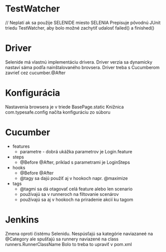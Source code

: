TestWatcher
====================
// Neplatí ak sa použije SELENIDE miesto SELENIA
Prepisuje pôvodnú JUnit triedu TestWatcher, aby bolo možné
zachytiť udalosť failed() a finished()


Driver
====================
Selenide má vlastnú implementáciu drivera. 
Driver verzia sa dynamicky nastaví sáma podľa nainštalovaného brovsera.
Driver treba s Cucumberom zavrieť cez cucumber.@After


Konfigurácia
====================
Nastavenia browsera je v triede BasePage.static
Knižnica com.typesafe.config načíta konfiguráciu zo súboru


Cucumber
====================
- features
    - parametre - dobrá ukážka parametrov je Login.feature
- steps 
    - @Before @After, príklad s parametrami je LoginSteps 
- hooks 
    - @Before @After
    - @tagy sa dajú použiť aj v hookoch napr. @maximize
- tags
    - @tagmi sa dá otagovať celá feature alebo len scenario
    - používajú sa v runneroch na filtovanie scenárov
    - používajú sa aj v hookoch na priradenie akcií ku tagom

Jenkins
====================
Zmena oproti čistému Selenidu. 
Nespúsťajú sa kategórie naviazaneé na @Category ale
spušťajú sa runnery naviazené na class runners.RunnerClassName
Bolo to treba to upraviť v pom.xml